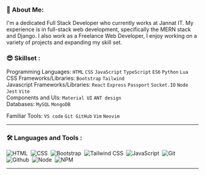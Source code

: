 ### 👋 About Me:

I'm a dedicated Full Stack Developer who currently works at Jannat IT. My experience is in full-stack web development, specifically the MERN stack and Django. I also work as a Freelance Web Developer, I enjoy working on a variety of projects and expanding my skill set.


### 😎 Skillset :

Programming Languages: `HTML` `CSS` `JavaScript` `TypeScript` `ES6` `Python` `Lua`<br>
CSS Frameworks/Libraries: `Bootstrap` `Tailwind`<br>
Javascript Frameworks/Libraries: `React` `Express` `Passport` `Socket.IO` `Node` `Jest` `Vite`<br>
Components and UIs: `Material UI` `ANT design`<br>
Databases: `MySQL` `MongoDB`<br>

Familiar Tools: `VS code` `Git GitHub` `Vim` `Neovim`<br>

<hr>

### :hammer_and_wrench: Languages and Tools :
<div>
   <img src="https://img.shields.io/badge/HTML5-E34F26.svg?style=for-the-badge&logo=HTML5&logoColor=white" title="HTML5" alt="HTML"/>&nbsp;
  <img src="https://img.shields.io/badge/CSS3-1572B6.svg?style=for-the-badge&logo=CSS3&logoColor=white"  title="CSS3" alt="CSS"/>&nbsp;
  <img src="https://img.shields.io/badge/Bootstrap-7952B3.svg?style=for-the-badge&logo=Bootstrap&logoColor=white"  title="Bootstrap" alt="Bootstrap"/>&nbsp;
   <img src="https://img.shields.io/badge/Tailwind%20CSS-06B6D4.svg?style=for-the-badge&logo=Tailwind-CSS&logoColor=white"  title="Tailwind" alt="Tailwind CSS"/>&nbsp;
  <img src="https://img.shields.io/badge/JavaScript-F7DF1E.svg?style=for-the-badge&logo=JavaScript&logoColor=black" title="JavaScript" alt="JavaScript"/>&nbsp;
  <img src="https://img.shields.io/badge/Git-F05032.svg?style=for-the-badge&logo=Git&logoColor=white" title="Git" alt="Git" />&nbsp;
  <img src="https://img.shields.io/badge/GitHub-181717.svg?style=for-the-badge&logo=GitHub&logoColor=white" title="Github" alt="Github" />&nbsp;
  <img src="https://img.shields.io/badge/Node.js-339933.svg?style=for-the-badge&logo=nodedotjs&logoColor=white" title="Node" alt="Node" />&nbsp;
  <img src="https://img.shields.io/badge/npm-CB3837.svg?style=for-the-badge&logo=npm&logoColor=white" title="NPM" alt="NPM"/>&nbsp;
  
</div>
<hr>

